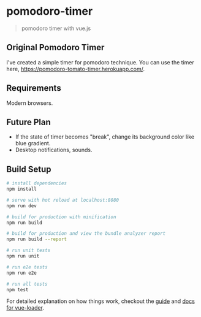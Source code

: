 # pomodoro-timer

> pomodoro timer with vue.js

## Original Pomodoro Timer

I've created a simple timer for pomodoro technique. You can use the timer here, https://pomodoro-tomato-timer.herokuapp.com/.

## Requirements

Modern browsers.

## Future Plan

* If the state of timer becomes "break", change its background color like blue gradient.
* Desktop notifications, sounds.

## Build Setup

``` bash
# install dependencies
npm install

# serve with hot reload at localhost:8080
npm run dev

# build for production with minification
npm run build

# build for production and view the bundle analyzer report
npm run build --report

# run unit tests
npm run unit

# run e2e tests
npm run e2e

# run all tests
npm test
```

For detailed explanation on how things work, checkout the [guide](http://vuejs-templates.github.io/webpack/) and [docs for vue-loader](http://vuejs.github.io/vue-loader).
